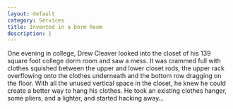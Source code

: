 ```yaml
---
layout: default
category: Services
title: Invented in a Dorm Room
description: |
---
```

One evening in college, Drew Cleaver looked into the closet of his 139 square foot college dorm room and saw a mess. It was crammed full with clothes squished between the upper and lower closet rods, the upper rack overflowing onto the clothes underneath and the bottom row dragging on the floor. With all the unused vertical space in the closet, he knew he could create a better way to hang his clothes. He took an existing clothes hanger, some pliers, and a lighter, and started hacking away…
